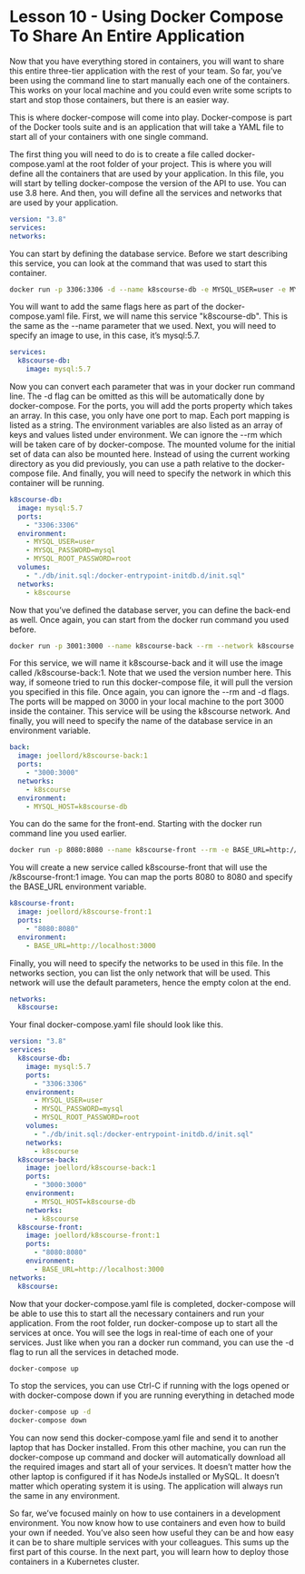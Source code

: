# Lesson 10 - Using Docker Compose To Share An Entire Application

Now that you have everything stored in containers, you will want to share this entire three-tier application with the rest of your team. So far, you’ve been using the command line to start manually each one of the containers. This works on your local machine and you could even write some scripts to start and stop those containers, but there is an easier way.

This is where docker-compose will come into play. Docker-compose is part of the Docker tools suite and is an application that will take a YAML file to start all of your containers with one single command.

The first thing you will need to do is to create a file called docker-compose.yaml at the root folder of your project. This is where you will define all the containers that are used by your application. In this file, you will start by telling docker-compose the version of the API to use. You can use 3.8 here. And then, you will define all the services and networks that are used by your application.

```yaml
version: "3.8"
services:
networks:
```

You can start by defining the database service. Before we start describing this service, you can look at the command that was used to start this container.

```bash
docker run -p 3306:3306 -d --name k8scourse-db -e MYSQL_USER=user -e MYSQL_PASSWORD=mysql -e MYSQL_ROOT_PASSWORD=root --rm -v $(pwd)/init.sql:/docker-entrypoint-initdb.d/init.sql --network k8scourse mysql:5.7
```

You will want to add the same flags here as part of the docker-compose.yaml file. First, we will name this service "k8scourse-db". This is the same as the --name parameter that we used. Next, you will need to specify an image to use, in this case, it’s mysql:5.7.

```yaml
services:
  k8scourse-db:
    image: mysql:5.7
```

Now you can convert each parameter that was in your docker run command line. The -d flag can be omitted as this will be automatically done by docker-compose. For the ports, you will add the ports property which takes an array. In this case, you only have one port to map. Each port mapping is listed as a string. The environment variables are also listed as an array of keys and values listed under environment. We can ignore the --rm which will be taken care of by docker-compose. The mounted volume for the initial set of data can also be mounted here. Instead of using the current working directory as you did previously, you can use a path relative to the docker-compose file. And finally, you will need to specify the network in which this container will be running.

```yaml
k8scourse-db:
  image: mysql:5.7
  ports:
    - "3306:3306"
  environment:
    - MYSQL_USER=user
    - MYSQL_PASSWORD=mysql
    - MYSQL_ROOT_PASSWORD=root
  volumes:
    - "./db/init.sql:/docker-entrypoint-initdb.d/init.sql"
  networks:
    - k8scourse
```

Now that you’ve defined the database server, you can define the back-end as well. Once again, you can start from the docker run command you used before.

```bash
docker run -p 3001:3000 --name k8scourse-back --rm --network k8scourse -e MYSQL_HOST=k8scourse-db -d k8scourse-back
```

For this service, we will name it k8scourse-back and it will use the image called <username>/k8scourse-back:1. Note that we used the version number here. This way, if someone tried to run this docker-compose file, it will pull the version you specified in this file. Once again, you can ignore the --rm and -d flags. The ports will be mapped on 3000 in your local machine to the port 3000 inside the container. This service will be using the k8scourse network. And finally, you will need to specify the name of the database service in an environment variable.

```yaml
back:
  image: joellord/k8scourse-back:1
  ports:
    - "3000:3000"
  networks:
    - k8scourse
  environment:
    - MYSQL_HOST=k8scourse-db
```

You can do the same for the front-end. Starting with the docker run command line you used earlier.

```bash
docker run -p 8080:8080 --name k8scourse-front --rm -e BASE_URL=http://localhost:3001 -d k8scourse-front
```

You will create a new service called k8scourse-front that will use the <username>/k8scourse-front:1 image. You can map the ports 8080 to 8080 and specify the BASE_URL environment variable.

```yaml
k8scourse-front:
  image: joellord/k8scourse-front:1
  ports:
    - "8080:8080"
  environment:
    - BASE_URL=http://localhost:3000
```

Finally, you will need to specify the networks to be used in this file. In the networks section, you can list the only network that will be used. This network will use the default parameters, hence the empty colon at the end.

```yaml
networks:
  k8scourse:
```

Your final docker-compose.yaml file should look like this.

```yaml
version: "3.8"
services:
  k8scourse-db:
    image: mysql:5.7
    ports:
      - "3306:3306"
    environment:
      - MYSQL_USER=user
      - MYSQL_PASSWORD=mysql
      - MYSQL_ROOT_PASSWORD=root
    volumes:
      - "./db/init.sql:/docker-entrypoint-initdb.d/init.sql"
    networks:
      - k8scourse
  k8scourse-back:
    image: joellord/k8scourse-back:1
    ports:
      - "3000:3000"
    environment:
      - MYSQL_HOST=k8scourse-db
    networks:
      - k8scourse
  k8scourse-front:
    image: joellord/k8scourse-front:1
    ports:
      - "8080:8080"
    environment:
      - BASE_URL=http://localhost:3000
networks:
  k8scourse:
```

Now that your docker-compose.yaml file is completed, docker-compose will be able to use this to start all the necessary containers and run your application. From the root folder, run docker-compose up to start all the services at once. You will see the logs in real-time of each one of your services. Just like when you ran a docker run command, you can use the -d flag to run all the services in detached mode.

```bash
docker-compose up
```

To stop the services, you can use Ctrl-C if running with the logs opened or with docker-compose down if you are running everything in detached mode

```bash
docker-compose up -d
docker-compose down
```

You can now send this docker-compose.yaml file and send it to another laptop that has Docker installed. From this other machine, you can run the docker-compose up command and docker will automatically download all the required images and start all of your services. It doesn’t matter how the other laptop is configured if it has NodeJs installed or MySQL. It doesn’t matter which operating system it is using. The application will always run the same in any environment.

So far, we’ve focused mainly on how to use containers in a development environment. You now know how to use containers and even how to build your own if needed. You’ve also seen how useful they can be and how easy it can be to share multiple services with your colleagues. This sums up the first part of this course. In the next part, you will learn how to deploy those containers in a Kubernetes cluster.
